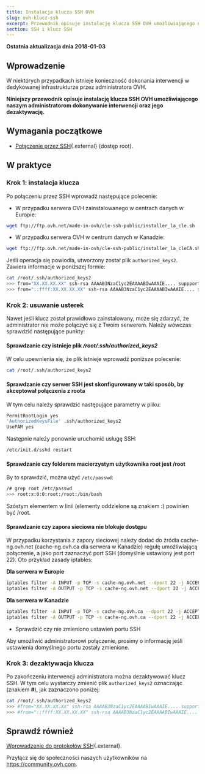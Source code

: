 ```yaml
---
title: Instalacja klucza SSH OVH
slug: ovh-klucz-ssh
excerpt: Przewodnik opisuje instalację klucza SSH OVH umożliwiającego naszym administratorom dokonywanie interwencji oraz jego dezaktywację
section: SSH i klucz SSH
---
```


**Ostatnia aktualizacja dnia 2018-01-03**

## Wprowadzenie

W niektórych przypadkach istnieje konieczność dokonania interwencji w dedykowanej infrastrukturze przez administratora OVH. 

**Niniejszy przewodnik opisuje instalację klucza SSH OVH umożliwiającego naszym administratorom dokonywanie interwencji oraz jego dezaktywację.**

## Wymagania początkowe

- [Połączenie przez SSH](https://docs.ovh.com/pl/dedicated/ssh-wprowadzenie/){.external} (dostęp root).

## W praktyce

### Krok 1: instalacja klucza

Po połączeniu przez SSH wprowadź następujące polecenie:

- W przypadku serwera OVH zainstalowanego w centrach danych w Europie:

```sh
wget ftp://ftp.ovh.net/made-in-ovh/cle-ssh-public/installer_la_cle.sh -O installer_la_cle.sh ; sh installer_la_cle.sh
```

- W przypadku serwera OVH w centrum danych w Kanadzie:

```sh
wget ftp://ftp.ovh.net/made-in-ovh/cle-ssh-public/installer_la_cleCA.sh -O installer_la_cle.sh ; sh installer_la_cle.sh
```

Jeśli operacja się powiodła, utworzony został plik `authorized_keys2`. Zawiera informacje w poniższej formie:

```sh
cat /root/.ssh/authorized_keys2
>>> from="XX.XX.XX.XX" ssh-rsa AAAAB3NzaC1yc2EAAAABIwAAAIE.... suppport@cache-ng...
>>> from="::ffff:XX.XX.XX.XX" ssh-rsa AAAAB3NzaC1yc2EAAAABIwAAAIE.... suppport@cache-ng...
```

### Krok 2: usuwanie usterek

Nawet jeśli klucz został prawidłowo zainstalowany, może się zdarzyć, że administrator nie może połączyć się z Twoim serwerem. Należy wówczas sprawdzić następujące punkty:

#### Sprawdzanie czy istnieje plik */root/.ssh/authorized_keys2*

W celu upewnienia się, że plik istnieje wprowadź poniższe polecenie:

```sh
cat /root/.ssh/authorized_keys2
```

#### Sprawdzanie czy serwer SSH jest skonfigurowany w taki sposób, by akceptował połączenia z roota

W tym celu należy sprawdzić następujące parametry w pliku:

```bash
PermitRootLogin yes
'AuthorizedKeysFile' .ssh/authorized_keys2
UsePAM yes
```

Następnie należy ponownie uruchomić usługę SSH:

```sh
/etc/init.d/sshd restart
```

#### Sprawdzanie czy folderem macierzystym użytkownika root jest /root

By to sprawdzić, można użyć `/etc/passwd`:

```sh
/# grep root /etc/passwd
>>> root:x:0:0:root:/root:/bin/bash
```

Szóstym elementem w linii (elementy oddzielone są znakiem **:**) powinien być /root.

#### Sprawdzanie czy zapora sieciowa nie blokuje dostępu

W przypadku korzystania z zapory sieciowej należy dodać do źródła cache-ng.ovh.net (cache-ng.ovh.ca dla serwera w Kanadzie) regułę umożliwiającą połączenie, a jako port zaznaczyć port SSH (domyślnie ustawiony jest port 22). Oto przykład zasady iptables:

**Dla serwera w Europie**

```sh
iptables filter -A INPUT -p TCP -s cache-ng.ovh.net --dport 22 -j ACCEPT
iptables filter -A OUTPUT -p TCP -s cache-ng.ovh.net --dport 22 -j ACCEPT
```

**Dla serwera w Kanadzie**

```sh
iptables filter -A INPUT -p TCP -s cache-ng.ovh.ca --dport 22 -j ACCEPT
iptables filter -A OUTPUT -p TCP -s cache-ng.ovh.ca --dport 22 -j ACCEPT
```

- Sprawdzić czy nie zmieniono ustawień portu SSH

Aby umożliwić administratorowi połączenie, prosimy o informację jeśli ustawienia domyślnego portu zostały zmienione.
 

### Krok 3: dezaktywacja klucza

Po zakończeniu interwencji administratora można dezaktywować klucz SSH. W tym celu wystarczy zmienić plik `authorized_keys2` oznaczając (znakiem **#**), jak zaznaczono poniżej:

```sh
cat /root/.ssh/authorized_keys2
>>> #from="XX.XX.XX.XX" ssh-rsa AAAAB3NzaC1yc2EAAAABIwAAAIE.... support@cache-ng...
>>> #from="::ffff:XX.XX.XX.XX" ssh-rsa AAAAB3NzaC1yc2EAAAABIwAAAIE.... support@cache-ng...
```

## Sprawdź również

[Wprowadzenie do protokołów SSH](https://docs.ovh.com/pl/dedicated/ssh-wprowadzenie/){.external}.

Przyłącz się do społeczności naszych użytkowników na <https://community.ovh.com>.